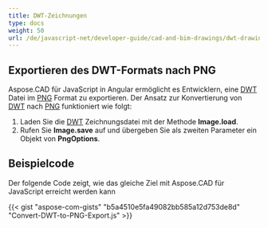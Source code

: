 ```yaml
---
title: DWT-Zeichnungen
type: docs
weight: 50
url: /de/javascript-net/developer-guide/cad-and-bim-drawings/dwt-drawings/
---
```


## **Exportieren des DWT-Formats nach PNG**

Aspose.CAD für JavaScript in Angular ermöglicht es Entwicklern, eine [DWT](https://docs.fileformat.com/cad/dwt/) Datei im [PNG](https://docs.fileformat.com/image/png/) Format zu exportieren. Der Ansatz zur Konvertierung von [DWT](https://docs.fileformat.com/cad/dwt/) nach [PNG](https://docs.fileformat.com/image/png/) funktioniert wie folgt:

1. Laden Sie die [DWT](https://docs.fileformat.com/cad/dwt/) Zeichnungsdatei mit der Methode **Image.load**.
1. Rufen Sie **Image.save** auf und übergeben Sie als zweiten Parameter ein Objekt von **PngOptions**.

## Beispielcode

Der folgende Code zeigt, wie das gleiche Ziel mit Aspose.CAD für JavaScript erreicht werden kann

{{< gist "aspose-com-gists" "b5a4510e5fa49082bb585a12d753de8d" "Convert-DWT-to-PNG-Export.js" >}}
